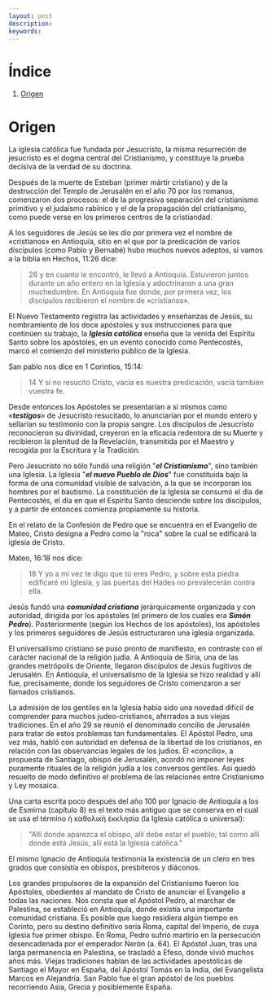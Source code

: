 ```yaml
---
layout: post
description:
keywords:
---
```


# Índice

1. [Origen](#origen)

# Origen

La iglesia católica fue fundada por Jesucristo, la misma resurreción de jesucristo es el dogma
central del Cristianismo, y constituye la prueba decisiva de la verdad de su doctrina.

Después de la muerte de Esteban (primer mártir cristiano) y de la destrucción del Templo de Jerusalén en el año 70 por los romanos, comenzaron dos procesos: el de la progresiva separación del cristianismo primitivo y el judaísmo rabínico y el de la propagación del cristianismo, como puede verse en los primeros centros de la cristiandad. 

A los seguidores de Jesús se les dio por primera vez el nombre de «cristianos» en Antioquía, sitio en el que por la predicación de varios discípulos (como Pablo y Bernabé) hubo muchos nuevos adeptos, si vamos a la biblia en Hechos, 11:26 dice:

> 26 y en cuanto le encontró, le llevó a Antioquía. Estuvieron juntos durante un año entero en la Iglesia y adoctrinaron a una gran muchedumbre. En Antioquía fue donde, por primera vez, los discípulos recibieron el nombre de «cristianos».

El Nuevo Testamento registra las actividades y enseñanzas de Jesús, su nombramiento de los doce apóstoles y sus instrucciones para que continúen su trabajo, la ***Iglesia católica*** enseña que la venida del Espíritu Santo sobre los apóstoles, en un evento conocido como Pentecostés, marcó el comienzo del ministerio público de la Iglesia.

San pablo nos dice en 1 Corintios, 15:14:

> 14 Y si no resucitó Cristo, vacía es nuestra predicación, vacía también vuestra fe.

Desde entonces los Apóstoles se presentarían a sí mismos como «***testigos***» de Jesucristo resucitado, lo anunciarían por el mundo entero y sellarían su testimonio con la propia sangre. Los discípulos de Jesucristo reconocieron su divinidad, creyeron en la eficacia redentora de su Muerte y recibieron la plenitud de la Revelación, transmitida por el Maestro y recogida por la Escritura y la Tradición.

Pero Jesucristo no sólo fundó una religión "***el Cristianismo***", sino también una Iglesia. La Iglesia "***el nuevo Pueblo de Dios***" fue constituida bajo la forma de una comunidad visible de salvación, a la que se incorporan los hombres por el bautismo. La constitución de la Iglesia se consumó el día de Pentecostés, el día en que el Espíritu Santo desciende sobre los discípulos, y a partir de entonces comienza propiamente su historia.

En el relato de la Confesión de Pedro que se encuentra en el Evangelio de Mateo, Cristo designa a Pedro como la "roca" sobre la cual se edificará la iglesia de Cristo.

Mateo, 16:18 nos dice:

> 18 Y yo a mi vez te digo que tú eres Pedro, y sobre esta piedra edificaré mi Iglesia, y las puertas del Hades no prevalecerán contra ella.

Jesús fundó una ***comunidad cristiana*** jerárquicamente organizada y con autoridad, dirigida por los apóstoles (el primero de los cuales era ***Simón Pedro***). Posteriormente (según los Hechos de los apóstoles), los apóstoles y los primeros seguidores de Jesús estructuraron una iglesia organizada. 

El universalismo cristiano se puso pronto de manifiesto, en contraste con el carácter nacional de la religión judía. A Antioquía de Siria, una de las grandes metrópolis de Oriente, llegaron discípulos de Jesús fugitivos de Jerusalén. En Antioquía, el universalismo de la Iglesia se hizo realidad y allí fue, precisamente, donde los seguidores de Cristo comenzaron a ser llamados cristianos.

La admisión de los gentiles en la Iglesia había sido una novedad difícil de comprender para muchos judeo-cristianos, aferrados a sus viejas tradiciones. En el año 29 se reunió el denominado concilio de Jerusalén para tratar de estos problemas tan fundamentales. El Apóstol Pedro, una vez más, habló con autoridad en defensa de la libertad de los cristianos, en relación con las observancias legales de los judíos. El «concilio», a propuesta de Santiago, obispo de Jerusalén, acordó no imponer leyes puramente rituales de la religión judía a los conversos gentiles. Así quedó resuelto de modo definitivo el problema de las relaciones entre Cristianismo y Ley mosaica.

Una carta escrita poco después del año 100 por Ignacio de Antioquía a los de Esmirna (capítulo 8) es el texto más antiguo que se conserva en el cual se usa el término ἡ καθολική ἐκκλησία (la Iglesia católica o universal):

> "Allí donde aparezca el obispo, allí debe estar el pueblo; tal como allí donde está Jesús, allí está la Iglesia católica."

El mismo Ignacio de Antioquía testimonia la existencia de un clero en tres grados que consistía en obispos, presbíteros y diáconos.

Los grandes propulsores de la expansión del Cristianismo fueron los Apóstoles, obedientes al mandato de Cristo de anunciar el Evangelio a todas las naciones. Nos consta que el Apóstol Pedro, al marchar de Palestina, se estableció en Antioquía, donde existía una importante comunidad cristiana. Es posible que luego residiera algún tiempo en Corinto, pero su destino definitivo sería Roma, capital del Imperio, de cuya Iglesia fue primer obispo. En Roma, Pedro sufrió martirio en la persecución desencadenada por el emperador Nerón (a. 64). El Apóstol Juan, tras una larga permanencia en Palestina, se trasladó a Efeso, donde vivió muchos años más. Viejas tradiciones hablan de las actividades apostólicas de Santiago el Mayor en España, del Apóstol Tomás en la India, del Evangelista Marcos en Alejandría. San Pablo fue el gran apóstol de los pueblos recorriendo Asia, Grecia y posiblemente España.
